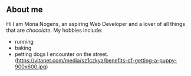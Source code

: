 ## About me
Hi I am Mona Nogens, an aspiring Web Developer and a lover of all things that are _chocolate_. My hobbies include:
- running
- baking 
- petting dogs I encounter on the street. 
(https://vitapet.com/media/sz1czkya/benefits-of-getting-a-puppy-900x600.jpg)
